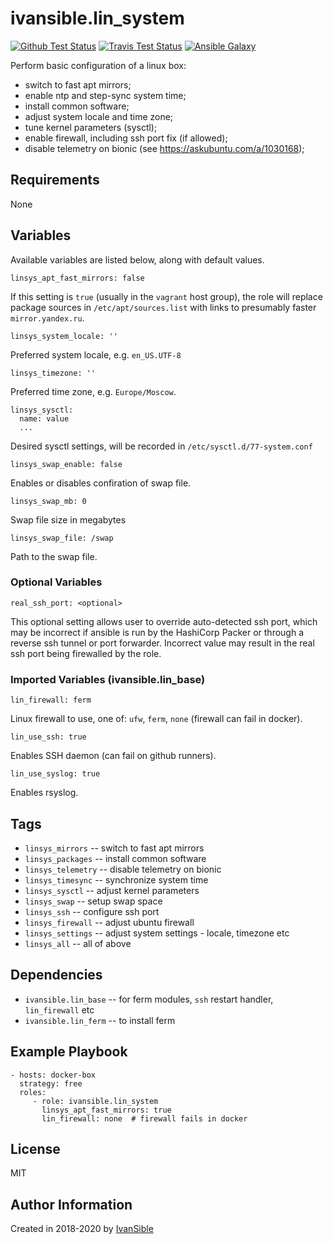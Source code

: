# ivansible.lin_system

[![Github Test Status](https://github.com/ivansible/lin-system/workflows/Molecule%20test/badge.svg?branch=master)](https://github.com/ivansible/lin-system/actions)
[![Travis Test Status](https://travis-ci.org/ivansible/lin-system.svg?branch=master)](https://travis-ci.org/ivansible/lin-system)
[![Ansible Galaxy](https://img.shields.io/badge/galaxy-ivansible.lin__system-68a.svg?style=flat)](https://galaxy.ansible.com/ivansible/lin_system/)

Perform basic configuration of a linux box:
 - switch to fast apt mirrors;
 - enable ntp and step-sync system time;
 - install common software;
 - adjust system locale and time zone;
 - tune kernel parameters (sysctl);
 - enable firewall, including ssh port fix (if allowed);
 - disable telemetry on bionic (see https://askubuntu.com/a/1030168);


## Requirements

None


## Variables

Available variables are listed below, along with default values.

    linsys_apt_fast_mirrors: false

If this setting is `true` (usually in the `vagrant` host group),
the role will replace package sources in `/etc/apt/sources.list`
with links to presumably faster `mirror.yandex.ru`.

    linsys_system_locale: ''

Preferred system locale, e.g. `en_US.UTF-8`

    linsys_timezone: ''

Preferred time zone, e.g. `Europe/Moscow`.

    linsys_sysctl:
      name: value
      ...

Desired sysctl settings, will be recorded in `/etc/sysctl.d/77-system.conf`

    linsys_swap_enable: false
Enables or disables confiration of swap file.

    linsys_swap_mb: 0
Swap file size in megabytes

    linsys_swap_file: /swap
Path to the swap file.


### Optional Variables

    real_ssh_port: <optional>

This optional setting allows user to override auto-detected ssh port,
which may be incorrect if ansible is run by the HashiCorp Packer
or through a reverse ssh tunnel or port forwarder.
Incorrect value may result in the real ssh port being firewalled by the role.


### Imported Variables (ivansible.lin_base)

    lin_firewall: ferm
Linux firewall to use, one of: `ufw`, `ferm`, `none` (firewall can fail in docker).

    lin_use_ssh: true
Enables SSH daemon (can fail on github runners).

    lin_use_syslog: true
Enables rsyslog.


## Tags

- `linsys_mirrors` -- switch to fast apt mirrors
- `linsys_packages` -- install common software
- `linsys_telemetry` -- disable telemetry on bionic
- `linsys_timesync` -- synchronize system time
- `linsys_sysctl` -- adjust kernel parameters
- `linsys_swap` -- setup swap space
- `linsys_ssh` -- configure ssh port
- `linsys_firewall` -- adjust ubuntu firewall
- `linsys_settings` -- adjust system settings - locale, timezone etc
- `linsys_all` -- all of above


## Dependencies

- `ivansible.lin_base` -- for ferm modules, `ssh` restart handler, `lin_firewall` etc
- `ivansible.lin_ferm` -- to install ferm


## Example Playbook

    - hosts: docker-box
      strategy: free
      roles:
         - role: ivansible.lin_system
           linsys_apt_fast_mirrors: true
           lin_firewall: none  # firewall fails in docker


## License

MIT

## Author Information

Created in 2018-2020 by [IvanSible](https://github.com/ivansible)
